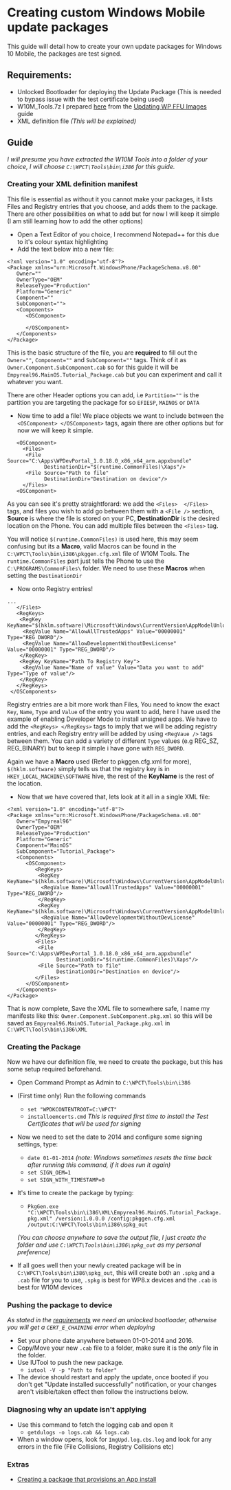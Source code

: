 # Creating custom Windows Mobile update packages

This guide will detail how to create your own update packages for Windows 10 Mobile, the packages are test signed.

## Requirements:
- Unlocked Bootloader for deploying the Update Package (This is needed to bypass issue with the test certificate being used)
- W10M_Tools.7z I prepared [here](https://github.com/Empyreal96/Updating-WP-FFUs-Guide/raw/main/W10M_Tools.7z) from the [Updating WP FFU Images](https://github.com/Empyreal96/Updating-WP-FFUs-Guide) guide
- XML definition file *(This will be explained)*

## Guide
*I will presume you have extracted the W10M Tools into a folder of your choice, I will choose `C:\WPCT\Tools\bin\i386` for this guide.*

### Creating your XML definition manifest
This file is essential as without it you cannot make your packages, it lists Files and Registry entries that you choose, and adds them to the package. There are other possibilities on what to add but for now I will keep it simple (I am still learning how to add the other options)

- Open a Text Editor of you choice, I recommend Notepad++ for this due to it's colour syntax highlighting
- Add the text below into a new file:
```
<?xml version="1.0" encoding="utf-8"?> 
<Package xmlns="urn:Microsoft.WindowsPhone/PackageSchema.v8.00" 
   Owner="" 
   OwnerType="OEM" 
   ReleaseType="Production" 
   Platform="Generic" 
   Component="" 
   SubComponent=""> 
   <Components> 
      <OSComponent> 
      
      </OSComponent> 
   </Components> 
</Package> 
```
This is the basic structure of the file, you are **required** to fill out the `Owner=""`, `Component=""` and `SubComponent=""` tags. Think of it as `Owner.Component.SubComponent.cab` so for this guide it will be `Empyreal96.MainOS.Tutorial_Package.cab` but you can experiment and call it whatever you want. 

There are other Header options you can add, i.e `Partition=""` is the partition you are targeting the package for so `EFIESP`, `MAINOS` or `DATA`

- Now time to add a file! 
We place objects we want to include between the `<OSComponent> </OSComponent>` tags, again there are other options but for now we will keep it simple.

```
   <OSComponent>  
     <Files> 
      <File Source="C:\Apps\WPDevPortal_1.0.18.0_x86_x64_arm.appxbundle"  
            DestinationDir="$(runtime.CommonFiles)\Xaps"/>
      <File Source="Path to file"  
            DestinationDir="Destination on device"/> 
     </Files> 
   <OSComponent>
```
As you can see it's pretty straightforard: we add the `<Files>  </Files>` tags, and files you wish to add go between them with a `<File />` section, **Source** is where the file is stored on your PC, **DestinationDir** is the desired location on the Phone. You can add multiple files between the `<Files>` tag.

You will notice `$(runtime.CommonFiles)` is used here, this may seem confusing but its a **Macro**, valid Macros can be found in the `C:\WPCT\Tools\bin\i386\pkggen.cfg.xml` file of W10M Tools. The `runtime.CommonFiles` part just tells the Phone to use the `C:\PROGRAMS\CommonFiles\` folder. We need to use these **Macros** when setting the `DestinationDir`

- Now onto Registry entries!
```
...
   </Files> 
   <RegKeys>
    <RegKey KeyName="$(hklm.software)\Microsoft\Windows\CurrentVersion\AppModelUnlock">
     <RegValue Name="AllowAllTrustedApps" Value="00000001" Type="REG_DWORD"/>
     <RegValue Name="AllowDevelopmentWithoutDevLicense" Value="00000001" Type="REG_DWORD"/>
    </RegKey>
    <RegKey KeyName="Path To Registry Key">
     <RegValue Name="Name of value" Value="Data you want to add" Type="Type of value"/>
    </RegKey>
   </RegKeys>
 </OSComponents>
```
Registry entries are a bit more work than Files, You need to know the exact `Key`, `Name`, `Type` and `Value` of the entry you want to add, here I have used the example of enabling Developer Mode to install unsigned apps. We have to add the `<RegKeys> </RegKeys>` tags to imply that we will be adding registry entries, and each Registry entry will be added by using `<RegVaue />` tags between them. You can add a variety of different `Type` values (e.g REG_SZ, REG_BINARY) but to keep it simple i have gone with `REG_DWORD`.

Again we have a **Macro** used (Refer to pkggen.cfg.xml for more), `$(hklm.software)` simply tells us that the registry key is in `HKEY_LOCAL_MACHINE\SOFTWARE` hive, the rest of the **KeyName** is the rest of the location. 


- Now that we have covered that, lets look at it all in a single XML file:
```
<?xml version="1.0" encoding="utf-8"?> 
<Package xmlns="urn:Microsoft.WindowsPhone/PackageSchema.v8.00" 
   Owner="Empyreal96" 
   OwnerType="OEM" 
   ReleaseType="Production" 
   Platform="Generic" 
   Component="MainOS" 
   SubComponent="Tutorial_Package"> 
   <Components> 
      <OSComponent> 
         <RegKeys>
          <RegKey KeyName="$(hklm.software)\Microsoft\Windows\CurrentVersion\AppModelUnlock">
           <RegValue Name="AllowAllTrustedApps" Value="00000001" Type="REG_DWORD"/>
          </RegKey>
          <RegKey KeyName="$(hklm.software)\Microsoft\Windows\CurrentVersion\AppModelUnlock">
           <RegValue Name="AllowDevelopmentWithoutDevLicense" Value="00000001" Type="REG_DWORD"/>
          </RegKey>
         </RegKeys>
         <Files> 
          <File Source="C:\Apps\WPDevPortal_1.0.18.0_x86_x64_arm.appxbundle"  
                DestinationDir="$(runtime.CommonFiles)\Xaps"/>
          <File Source="Path to file"  
                DestinationDir="Destination on device"/> 
         </Files> 
      </OSComponent> 
   </Components> 
</Package> 
```

That is now complete, Save the XML file to somewhere safe, I name my manifests like this: `Owner.Component.SubComponent.pkg.xml` so this will be saved as `Empyreal96.MainOS.Tutorial_Package.pkg.xml` in `C:\WPCT\Tools\bin\i386\XML`

### Creating the Package
Now we have our definition file, we need to create the package, but this has some setup required beforehand.

- Open Command Prompt as Admin to `C:\WPCT\Tools\bin\i386`
- (First time only) Run the following commands
  - `set "WPDKCONTENTROOT=C:\WPCT"`
  - `installoemcerts.cmd`
*This is required first time to install the Test Certificates that will be used for signing*
- Now we need to set the date to 2014 and configure some signing settings, type:
  - `date 01-01-2014` *(note: Windows sometimes resets the time back after running this command, if it does run it again)*
  - `set SIGN_OEM=1`
  - `set SIGN_WITH_TIMESTAMP=0`
- It's time to create the package by typing:
  - `PkgGen.exe "C:\WPCT\Tools\bin\i386\XML\Empyreal96.MainOS.Tutorial_Package.pkg.xml" /version:1.0.0.0 /config:pkggen.cfg.xml /output:C:\WPCT\Tools\bin\i386\spkg_out`
  
  *(You can choose anywhere to save the output file, I just create the folder and use `C:\WPCT\Tools\bin\i386\spkg_out` as my personal preference)*
- If all goes well then your newly created package will be in `C:\WPCT\Tools\bin\i386\spkg_out`, this will create both an `.spkg` and a `.cab` file for you to use, `.spkg` is best for WP8.x devices and the `.cab` is best for W10M devices


### Pushing the package to device
*As stated in the [requirements](#requirements) we need an unlocked bootloader, otherwise you will get a `CERT_E_CHAINING` error when deploying*

- Set your phone date anywhere between 01-01-2014 and 2016.
- Copy/Move your new `.cab` file to a folder, make sure it is the *only* file in the folder.
- Use IUTool to push the new package.
  - `iutool -V -p "Path to folder"`
- The device should restart and apply the update, once booted if you don't get "Update installed successfully" notification, or your changes aren't visible/taken effect then follow the instructions below.

### Diagnosing why an update isn't applying
- Use this command to fetch the logging cab and open it
  - `getdulogs -o logs.cab && logs.cab`
- When a window opens, look for `ImgUpd.log.cbs.log` and look for any errors in the file (File Collisions, Registry Collisions etc)


### Extras

- [Creating a package that provisions an App install](https://github.com/Empyreal96/creating-windows-phone-packages/blob/main/Adding%20an%20application%20to%20package.md)
